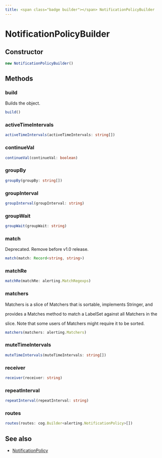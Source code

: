 ```yaml
---
title: <span class="badge builder"></span> NotificationPolicyBuilder
---
```

# <span class="badge builder"></span> NotificationPolicyBuilder

## Constructor

```typescript
new NotificationPolicyBuilder()
```
## Methods

### <span class="badge object-method"></span> build

Builds the object.

```typescript
build()
```

### <span class="badge object-method"></span> activeTimeIntervals

```typescript
activeTimeIntervals(activeTimeIntervals: string[])
```

### <span class="badge object-method"></span> continueVal

```typescript
continueVal(continueVal: boolean)
```

### <span class="badge object-method"></span> groupBy

```typescript
groupBy(groupBy: string[])
```

### <span class="badge object-method"></span> groupInterval

```typescript
groupInterval(groupInterval: string)
```

### <span class="badge object-method"></span> groupWait

```typescript
groupWait(groupWait: string)
```

### <span class="badge object-method"></span> match

Deprecated. Remove before v1.0 release.

```typescript
match(match: Record<string, string>)
```

### <span class="badge object-method"></span> matchRe

```typescript
matchRe(matchRe: alerting.MatchRegexps)
```

### <span class="badge object-method"></span> matchers

Matchers is a slice of Matchers that is sortable, implements Stringer, and

provides a Matches method to match a LabelSet against all Matchers in the

slice. Note that some users of Matchers might require it to be sorted.

```typescript
matchers(matchers: alerting.Matchers)
```

### <span class="badge object-method"></span> muteTimeIntervals

```typescript
muteTimeIntervals(muteTimeIntervals: string[])
```

### <span class="badge object-method"></span> receiver

```typescript
receiver(receiver: string)
```

### <span class="badge object-method"></span> repeatInterval

```typescript
repeatInterval(repeatInterval: string)
```

### <span class="badge object-method"></span> routes

```typescript
routes(routes: cog.Builder<alerting.NotificationPolicy>[])
```

## See also

 * <span class="badge object-type-interface"></span> [NotificationPolicy](./object-NotificationPolicy.md)
